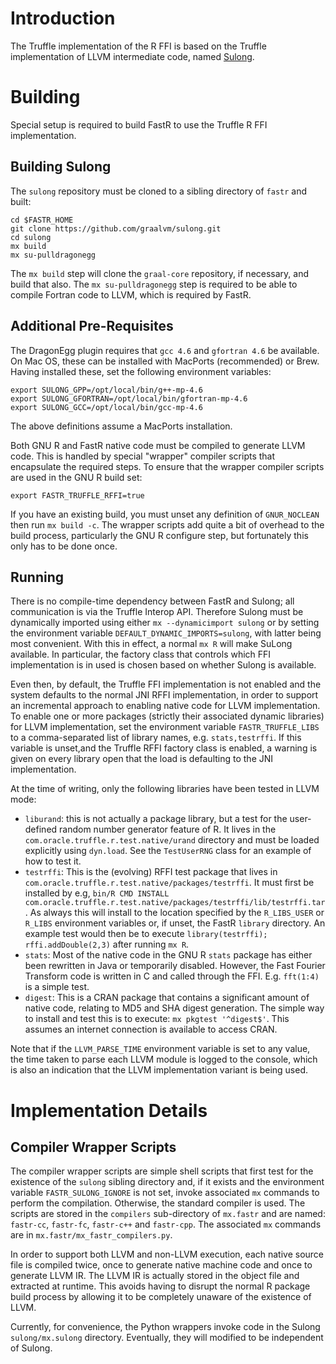 # Introduction

The Truffle implementation of the R FFI is based on the Truffle implementation of LLVM intermediate code, named [Sulong](https://github.com/graalvm/sulong).


# Building
Special setup is required to build FastR to use the Truffle R FFI implementation.

## Building Sulong
The `sulong` repository must be cloned to a sibling directory of `fastr` and built:

    cd $FASTR_HOME
    git clone https://github.com/graalvm/sulong.git
    cd sulong
    mx build
    mx su-pulldragonegg

The `mx build` step will clone the `graal-core` repository, if necessary, and build that also. The `mx su-pulldragonegg` step is required to be able to compile Fortran code to LLVM, which is required by FastR.

## Additional Pre-Requisites

The DragonEgg plugin requires that `gcc 4.6` and `gfortran 4.6` be available. On Mac OS, these can be installed with MacPorts (recommended) or Brew. Having installed these, set the following environment variables:

    export SULONG_GPP=/opt/local/bin/g++-mp-4.6
    export SULONG_GFORTRAN=/opt/local/bin/gfortran-mp-4.6
    export SULONG_GCC=/opt/local/bin/gcc-mp-4.6

The above definitions assume a MacPorts installation.

Both GNU R and FastR native code must be compiled to generate LLVM code. This is handled by special "wrapper" compiler scripts that encapsulate the required steps.
To ensure that the wrapper compiler scripts are used in the GNU R build set:

    export FASTR_TRUFFLE_RFFI=true

If you have an existing build, you must unset any definition of `GNUR_NOCLEAN` then run `mx build -c`. The wrapper scripts add quite a bit of overhead to the build process, particularly the GNU R configure step, but fortunately this only has to be done once.

## Running

There is no compile-time dependency between FastR and Sulong; all communication is via the Truffle Interop API. Therefore Sulong must be dynamically imported using either `mx --dynamicimport sulong` or by setting the environment variable `DEFAULT_DYNAMIC_IMPORTS=sulong`, with latter being most convenient. With this in effect, a normal `mx R` will make SuLong available. In particular, the factory class that controls which FFI implementation is in used is chosen based on whether Sulong is available.

Even then, by default, the Truffle FFI implementation is not enabled and the system defaults to the normal JNI RFFI implementation, in order to support an
incremental approach to enabling native code for LLVM implementation. To enable one or more packages (strictly their associated dynamic libraries) for LLVM implementation, set the environment variable `FASTR_TRUFFLE_LIBS` to a comma-separated list of library names, e.g. `stats,testrffi`. If this variable is unset,and the Truffle RFFI factory class is enabled, a warning is given on every library open that the load is defaulting to the JNI implementation.

At the time of writing, only the following libraries have been tested in LLVM mode:

* `liburand`: this is not actually a package library, but a test for the user-defined random number generator feature of R. It lives in the
`com.oracle.truffle.r.test.native/urand` directory and must be loaded explicitly using `dyn.load`. See the `TestUserRNG` class for an example of how to test it.
* `testrffi`: This is the (evolving) RFFI test package that lives in `com.oracle.truffle.r.test.native/packages/testrffi`. It must first be installed by e.g, `bin/R CMD INSTALL com.oracle.truffle.r.test.native/packages/testrffi/lib/testrffi.tar`. As always this will install to the location specified by the `R_LIBS_USER` or `R_LIBS` environment variables or, if unset, the FastR `library` directory. An example test would then be to execute `library(testrffi); rffi.addDouble(2,3)` after running `mx R`.
* `stats`: Most of the native code in the GNU R `stats` package has either been rewritten in Java or temporarily disabled. However, the Fast Fourier Transform code is written in C and called through the FFI. E.g. `fft(1:4)` is a simple test.
* `digest`: This is a CRAN package that contains a significant amount of native code, relating to MD5 and SHA digest generation. The simple way to install and test this is to execute: `mx pkgtest '^digest$'`. This assumes an internet connection is available to access CRAN.

Note that if the `LLVM_PARSE_TIME` environment variable is set to any value, the time taken to parse each LLVM module is logged to the console, which is also an indication that the LLVM implementation variant is being used.

# Implementation Details

## Compiler Wrapper Scripts

The compiler wrapper scripts are simple shell scripts that first test for the existence of the `sulong` sibling directory and, if it exists and the environment variable `FASTR_SULONG_IGNORE` is not set, invoke associated `mx` commands to perform the compilation. Otherwise, the standard compiler is used. The scripts are stored in the `compilers` sub-directory of `mx.fastr` and are named: `fastr-cc`, `fastr-fc`, `fastr-c++` and `fastr-cpp`. The associated `mx` commands are in `mx.fastr/mx_fastr_compilers.py`.

In order to support both LLVM and non-LLVM execution, each native source file is compiled twice, once to generate native machine code and once to generate LLVM IR. The LLVM IR is actually stored in the object file and extracted at runtime. This avoids having to disrupt the normal R package build process by allowing it to be completely unaware of the existence of LLVM.

Currently, for convenience, the Python wrappers invoke code in the Sulong `sulong/mx.sulong` directory. Eventually, they will modified to be independent of Sulong.

